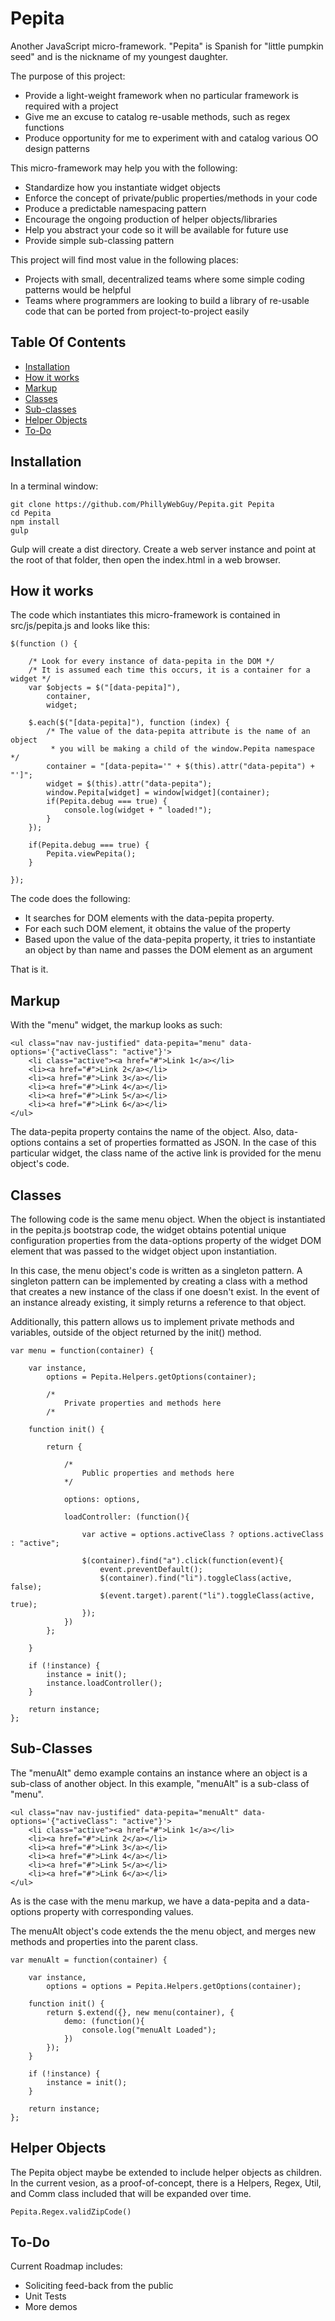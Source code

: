 # Pepita
Another JavaScript micro-framework. "Pepita" is Spanish for "little pumpkin seed" and is the nickname of my youngest daughter.

The purpose of this project:

- Provide a light-weight framework when no particular framework is required with a project
- Give me an excuse to catalog re-usable methods, such as regex functions
- Produce opportunity for me to experiment with and catalog various OO design patterns

This micro-framework may help you with the following:

- Standardize how you instantiate widget objects
- Enforce the concept of private/public properties/methods in your code
- Produce a predictable namespacing pattern
- Encourage the ongoing production of helper objects/libraries
- Help you abstract your code so it will be available for future use
- Provide simple sub-classing pattern

This project will find most value in the following places:

- Projects with small, decentralized teams where some simple coding patterns would be helpful
- Teams where programmers are looking to build a library of re-usable code that can be ported from project-to-project easily


Table Of Contents
-----------------
- [Installation](#installation)
- [How it works](#how-it-works)
- [Markup](#markup)
- [Classes](#classes)
- [Sub-classes](#sub-classes)
- [Helper Objects](#helper-objects)
- [To-Do](#to-do)

Installation
------------

In a terminal window:

```
git clone https://github.com/PhillyWebGuy/Pepita.git Pepita
cd Pepita
npm install
gulp
```

Gulp will create a dist directory. Create a web server instance and point at the root of that folder, then open the index.html in a web browser.

How it works
------------

The code which instantiates this micro-framework is contained in src/js/pepita.js and looks like this:

```
$(function () {

    /* Look for every instance of data-pepita in the DOM */
    /* It is assumed each time this occurs, it is a container for a widget */
    var $objects = $("[data-pepita]"),
        container,
        widget;

    $.each($("[data-pepita]"), function (index) {
        /* The value of the data-pepita attribute is the name of an object
         * you will be making a child of the window.Pepita namespace */
        container = "[data-pepita='" + $(this).attr("data-pepita") + "']";
        widget = $(this).attr("data-pepita");
        window.Pepita[widget] = window[widget](container);
        if(Pepita.debug === true) {
            console.log(widget + " loaded!");
        }
    });

    if(Pepita.debug === true) {
        Pepita.viewPepita();
    }

});
```

The code does the following:

- It searches for DOM elements with the data-pepita property.
- For each such DOM element, it obtains the value of the property
- Based upon the value of the data-pepita property, it tries to instantiate an object by than name and passes the DOM element as an argument

That is it.

Markup
------------

With the "menu" widget, the markup looks as such:

```
<ul class="nav nav-justified" data-pepita="menu" data-options='{"activeClass": "active"}'>
    <li class="active"><a href="#">Link 1</a></li>
    <li><a href="#">Link 2</a></li>
    <li><a href="#">Link 3</a></li>
    <li><a href="#">Link 4</a></li>
    <li><a href="#">Link 5</a></li>
    <li><a href="#">Link 6</a></li>
</ul>
```

The data-pepita property contains the name of the object. Also, data-options contains a set of properties formatted as JSON. In
the case of this particular widget, the class name of the active link is provided for the menu object's code.

Classes
------------

The following code is the same menu object. When the object is instantiated in the pepita.js bootstrap code, the widget
obtains potential unique configuration properties from the data-options property of the widget DOM element that was passed
to the widget object upon instantiation.

In this case, the menu object's code is written as a singleton pattern. A singleton pattern can be implemented by creating a
class with a method that creates a new instance of the class if one doesn't exist. In the event of an instance already existing,
it simply returns a reference to that object.

Additionally, this pattern allows us to implement private methods and variables, outside of the object returned by the init() method.

```
var menu = function(container) {

    var instance,
        options = Pepita.Helpers.getOptions(container);

        /*
            Private properties and methods here
        /*

    function init() {

        return {

            /*
                Public properties and methods here
            */

            options: options,

            loadController: (function(){

                var active = options.activeClass ? options.activeClass : "active";

                $(container).find("a").click(function(event){
                    event.preventDefault();
                    $(container).find("li").toggleClass(active, false);
                    $(event.target).parent("li").toggleClass(active, true);
                });
            })
        };

    }

    if (!instance) {
        instance = init();
        instance.loadController();
    }

    return instance;
};
```

Sub-Classes
------------

The "menuAlt" demo example contains an instance where an object is a sub-class of another object. In this example, "menuAlt" is a sub-class of "menu".

```
<ul class="nav nav-justified" data-pepita="menuAlt" data-options='{"activeClass": "active"}'>
    <li class="active"><a href="#">Link 1</a></li>
    <li><a href="#">Link 2</a></li>
    <li><a href="#">Link 3</a></li>
    <li><a href="#">Link 4</a></li>
    <li><a href="#">Link 5</a></li>
    <li><a href="#">Link 6</a></li>
</ul>
```

As is the case with the menu markup, we have a data-pepita and a data-options property with corresponding values.

The menuAlt object's code extends the the menu object, and merges new methods and properties into the parent class.

```
var menuAlt = function(container) {

    var instance,
        options = options = Pepita.Helpers.getOptions(container);

    function init() {
        return $.extend({}, new menu(container), {
            demo: (function(){
                console.log("menuAlt Loaded");
            })
        });
    }

    if (!instance) {
        instance = init();
    }

    return instance;
};
```

Helper Objects
------------

The Pepita object maybe be extended to include helper objects as children. In the current vesion, as a proof-of-concept, there is a Helpers, Regex, Util, and Comm class included
that will be expanded over time.

```
Pepita.Regex.validZipCode()
```

To-Do
------------

Current Roadmap includes:

- Soliciting feed-back from the public
- Unit Tests
- More demos





